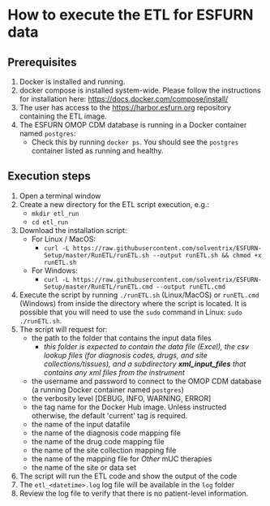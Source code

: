 # How to execute the ETL for ESFURN data

## Prerequisites
1. Docker is installed and running.
2. docker compose is installed system-wide. Please follow the instructions for installation here: https://docs.docker.com/compose/install/
3. The user has access to the https://harbor.esfurn.org repository containing the ETL image.
4. The ESFURN OMOP CDM database is running in a Docker container named `postgres`:
    * Check this by running `docker ps`. You should see the `postgres` container listed as running and healthy.

## Execution steps
1. Open a terminal window 
2. Create a new directory for the ETL script execution, e.g.:
   * `mkdir etl_run`
   * `cd etl_run`
3. Download the installation script:
   * For Linux / MacOS:
     - `curl -L https://raw.githubusercontent.com/solventrix/ESFURN-Setup/master/RunETL/runETL.sh --output runETL.sh && chmod +x runETL.sh`
   * For Windows:
     - `curl -L https://raw.githubusercontent.com/solventrix/ESFURN-Setup/master/RunETL/runETL.cmd --output runETL.cmd`
4. Execute the script by running `./runETL.sh` (Linux/MacOS) or `runETL.cmd` (Windows) from inside the directory where the script is located. It is possible that you will need to use the `sudo` command in Linux: `sudo ./runETL.sh`.
5. The script will request for:
    * the path to the folder that contains the input data files
      * *this folder is expected to contain the data file (Excel), the csv lookup files (for diagnosis codes, drugs, and site collections/tissues), and a subdirectory **xml_input_files** that contains any xml files from the instrument*
    * the username and password to connect to the OMOP CDM database (a running Docker container named `postgres`)
    * the verbosity level [DEBUG, INFO, WARNING, ERROR]
    * the tag name for the Docker Hub image. Unless instructed otherwise, the default 'current' tag is required.
    * the name of the input datafile
    * the name of the diagnosis code mapping file
    * the name of the drug code mapping file
    * the name of the site collection mapping file
    * the name of the mapping file for *Other* mUC therapies
    * the name of the site or data set
6. The script will run the ETL code and show the output of the code
7. The `etl_<datetime>.log` log file will be available in the `log` folder
8. Review the log file to verify that there is no patient-level information.
